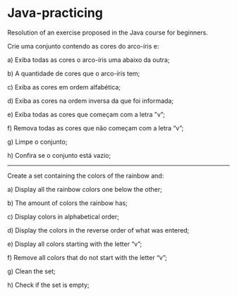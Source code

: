 # Java-practicing
Resolution of an exercise proposed in the Java course for beginners.

Crie uma conjunto contendo as cores do arco-íris e:

a) Exiba todas as cores o arco-íris uma abaixo da outra;

b) A quantidade de cores que o arco-íris tem;

c) Exiba as cores em ordem alfabética;

d) Exiba as cores na ordem inversa da que foi informada;

e) Exiba todas as cores que começam com a letra ”v”;

f) Remova todas as cores que não começam com a letra “v”;

g) Limpe o conjunto;

h) Confira se o conjunto está vazio;

---------------------------------

Create a set containing the colors of the rainbow and:

a) Display all the rainbow colors one below the other;

b) The amount of colors the rainbow has;

c) Display colors in alphabetical order;

d) Display the colors in the reverse order of what was entered;

e) Display all colors starting with the letter “v”;

f) Remove all colors that do not start with the letter “v”;

g) Clean the set;

h) Check if the set is empty;
